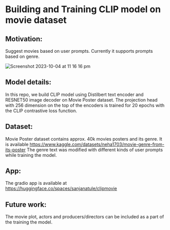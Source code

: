 # Building and Training CLIP model on movie dataset

## Motivation:
Suggest movies based on user prompts. Currently it supports prompts based on genre.

![Screenshot 2023-10-04 at 11 16 16 pm](https://github.com/santule/ERA/assets/20509836/8a3d0e4a-1071-4680-b293-745de0b5dd55)


## Model details:
In this repo, we build CLIP model using Distilbert text encoder and RESNET50 image decoder on Movie Poster dataset. 
The projection head with 256 dimension on the top of the encoders is trained for 20 epochs with the CLIP contrastive loss function.


## Dataset:
Movie Poster dataset contains approx. 40k movies posters and its genre. It is available https://www.kaggle.com/datasets/neha1703/movie-genre-from-its-poster
The genre text was modified with different kinds of user prompts while training the model.

## App:
The gradio app is available at https://huggingface.co/spaces/sanjanatule/clipmovie

## Future work:
The movie plot, actors and producers/directors can be included as a part of the training the model.





